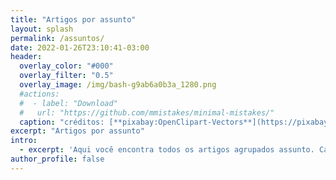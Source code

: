 ```yaml
---
title: "Artigos por assunto"
layout: splash
permalink: /assuntos/
date: 2022-01-26T23:10:41-03:00
header:
  overlay_color: "#000"
  overlay_filter: "0.5"
  overlay_image: /img/bash-g9ab6a0b3a_1280.png
  #actions:
  #  - label: "Download"
  #   url: "https://github.com/mmistakes/minimal-mistakes/"
  caption: "créditos: [**pixabay:OpenClipart-Vectors**](https://pixabay.com/service/license/)"
excerpt: "Artigos por assunto"
intro: 
  - excerpt: 'Aqui você encontra todos os artigos agrupados assunto. Cada artigo pode ter um ou mais assuntos.`type="center"`'
author_profile: false
---
```

